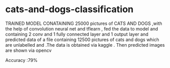 # cats-and-dogs-classification

TRAINED MODEL CONATAINING 25000 pictures of CATS AND DOGS ,with the help of convolution neural net and tflearn , fed the data to model and containing 2 conv and 1 fully connected layer and 1 output layer and predicted data of a file containing 12500 pictures of cats and dogs which are unlabelled and .The data is obtained via kaggle . Then predicted images are shown via opencv 

Accuracy :79% 

